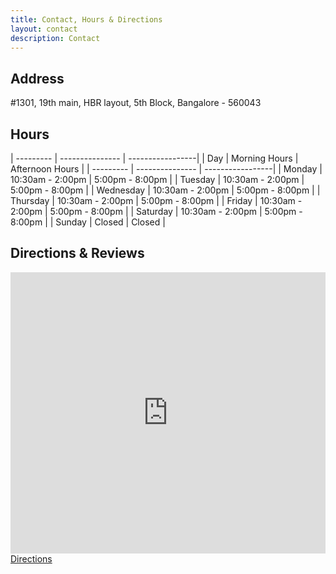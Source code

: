 ```yaml
---
title: Contact, Hours & Directions
layout: contact
description: Contact
---
```

## Address
#1301, 19th main, HBR layout, 5th Block, Bangalore - 560043

## Hours

| --------- | ---------------  | -----------------|
| Day       | Morning Hours    | Afternoon Hours  |
| --------- | ---------------  | -----------------|
| Monday    | 10:30am - 2:00pm | 5:00pm - 8:00pm  |
| Tuesday   | 10:30am - 2:00pm | 5:00pm - 8:00pm  |
| Wednesday | 10:30am - 2:00pm | 5:00pm - 8:00pm  |
| Thursday  | 10:30am - 2:00pm | 5:00pm - 8:00pm  |
| Friday    | 10:30am - 2:00pm | 5:00pm - 8:00pm  |
| Saturday  | 10:30am - 2:00pm | 5:00pm - 8:00pm  |
| Sunday    |      Closed      |     Closed       |

## Directions & Reviews

<iframe
    src="https://www.google.com/maps/embed?pb=!1m18!1m12!1m3!1d3886.961013589446!2d77.62785941744384!3d13.038153600000003!2m3!1f0!2f0!3f0!3m2!1i1024!2i768!4f13.1!3m3!1m2!1s0x3bae170402d4d383%3A0xdf391a262874d602!2sSrushti%20Ayurvedalaya!5e0!3m2!1sen!2sus!4v1687106643533!5m2!1sen!2sus"
    width="100%" height="450" style="border:0;" allowfullscreen="" loading="lazy"
    referrerpolicy="no-referrer-when-downgrade">
</iframe>

<a href="https://maps.google.com/maps/dir//Srushti+Ayurvedalaya+1301,+19th+Main+Rd,+opp.+to+40th+Cross+Road,+5th+Block,+HBR+Layout+Bengaluru,+Karnataka+560043+India/@13.0381536,77.6300481,16z/data=!4m5!4m4!1m0!1m2!1m1!1s0x3bae170402d4d383:0xdf391a262874d602"> 
<span class="button_small">
 Directions 
 </span>
 </a>   